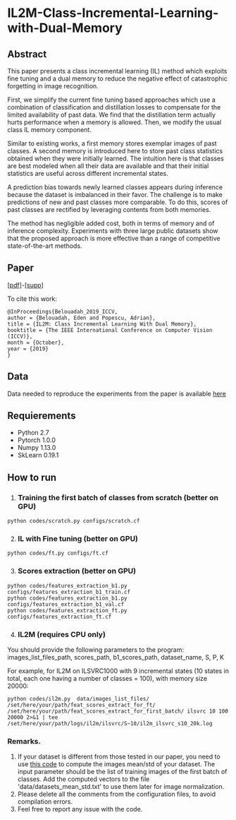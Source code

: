 # IL2M-Class-Incremental-Learning-with-Dual-Memory
## Abstract
This paper presents a class incremental learning (IL) method which exploits fine tuning and a dual memory to reduce the negative effect of catastrophic forgetting in image recognition. 

First, we simplify the current fine tuning based approaches which use a combination of classification and distillation losses to compensate for the limited availability of past data. We find that the distillation term actually hurts performance when a memory is allowed. Then, we modify the usual class IL memory component. 

Similar to existing works, a first memory stores exemplar images of past classes.
A second memory is introduced here to store past class statistics obtained when they were initially learned. 
The intuition here is that classes are best modeled when all their data are available and that their initial statistics are useful across different incremental states. 

A prediction bias towards newly learned classes appears during inference because the dataset is imbalanced in their favor.
The challenge is to make predictions of new and past classes more comparable. To do this, scores of past classes are rectified by leveraging contents from both memories.

The method has negligible added cost, both in terms of memory and of inference complexity.
Experiments with three large public datasets show that the proposed approach is more effective than a range of competitive state-of-the-art methods. 
## Paper
[[pdf]](http://openaccess.thecvf.com/content_ICCV_2019/papers/Belouadah_IL2M_Class_Incremental_Learning_With_Dual_Memory_ICCV_2019_paper.pdf)-[[supp]](http://openaccess.thecvf.com/content_ICCV_2019/supplemental/Belouadah_IL2M_Class_Incremental_ICCV_2019_supplemental.pdf)

To cite this work:

```
@InProceedings{Belouadah_2019_ICCV,
author = {Belouadah, Eden and Popescu, Adrian},
title = {IL2M: Class Incremental Learning With Dual Memory},
booktitle = {The IEEE International Conference on Computer Vision (ICCV)},
month = {October},
year = {2019}
} 
```

## Data
Data needed to reproduce the experiments from the paper is available [here](https://drive.google.com/drive/folders/1lSxH3BRnuDjQBYG46wcw6HptUrkSfhS9?usp=sharing)

## Requierements
* Python 2.7
* Pytorch 1.0.0
* Numpy 1.13.0
* SkLearn 0.19.1


## How to run

1. ### Training the first batch of classes from scratch (better on GPU)

```
python codes/scratch.py configs/scratch.cf
```

2. ### IL with Fine tuning (better on GPU)

```
python codes/ft.py configs/ft.cf
```
3. ### Scores extraction (better on GPU)

```
python codes/features_extraction_b1.py configs/features_extraction_b1_train.cf
python codes/features_extraction_b1.py configs/features_extraction_b1_val.cf
python codes/features_extraction_ft.py configs/features_extraction_ft.cf
```
4. ### IL2M (requires CPU only)
You should provide the following parameters to the program: images_list_files_path, scores_path, b1_scores_path, dataset_name, S, P, K

For example, for IL2M on ILSVRC1000 with 9 incremental states (10 states in total, each one having a number of classes = 100), with memory size 20000:
```
python codes/il2m.py  data/images_list_files/ /set/here/your/path/feat_scores_extract_for_ft/ /set/here/your/path/feat_scores_extract_for_first_batch/ ilsvrc 10 100 20000 2>&1 | tee /set/here/your/path/logs/il2m/ilsvrc/S~10/il2m_ilsvrc_s10_20k.log
```


### Remarks. 
1. If your dataset is different from those tested in our paper, you need to use [this code](https://github.com/EdenBelouadah/class-incremental-learning/blob/master/deesil/codes/utils/compute_images_mean_std.py) to compute the images mean/std of your dataset. The input parameter should be the list of training images of the first batch of classes. Add the computed vectors to the file 'data/datasets_mean_std.txt' to use them later for image normalization.
2. Please delete all the comments from the configuration files, to avoid compilation errors. 
3. Feel free to report any issue with the code.

